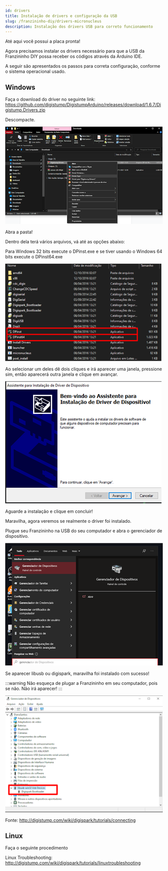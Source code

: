 ```yaml
---
id: drivers
title: Instalação de drivers e configuração da USB
slug: /franzininho-diy/drivers-micronucleus
description: Instalação dos drivers USB para correto funcionamento
---
```


Até aqui você possui a placa pronta!

Agora precisamos instalar os drivers necessário para que a USB da Franzininho DIY possa receber os códigos através da Arduino IDE.

A seguir são apresentados os passos para correta configuração, conforme o sistema operacional usado.

## Windows

Faça o download do driver no seguinte link: https://github.com/digistump/DigistumpArduino/releases/download/1.6.7/Digistump.Drivers.zip

Descompacte.

![instalando drive](img/driver/imagem1.png)

Abra a pasta!

Dentro dela terá vários arquivos, vá até as opções abaixo:

Para Windows 32 bits execute o DPinst.exe e se tiver usando o Windows 64 bits execute o DPinst64.exe

![instalando drive](img/driver/imagem2.png)

Ao selecionar um deles dê dois cliques e irá aparecer uma janela, pressione sim, então aparecerá outra janela e clique em avançar.

![instalando drive](img/driver/imagem3.png)

Aguarde a instalação e clique em concluir!

Maravilha, agora veremos se realmente o driver foi instalado.

Plugue seu Franzininho na USB do seu computador e abra o gerenciador de dispositivo.

![instalando drive](img/driver/imagem4.png)

Se aparecer libusb ou digispark, maravilha foi instalado com sucesso!

:::warning Não esqueça de plugar a Franzininho em seu computador, pois se não. Não irá aparecer!
:::

![instalando drive](img/driver/imagem5.png)

Fonte: http://digistump.com/wiki/digispark/tutorials/connecting

## Linux

Faça o seguinte procedimento

Linux Troubleshooting: http://digistump.com/wiki/digispark/tutorials/linuxtroubleshooting
